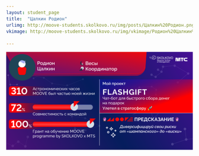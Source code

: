 ```yaml
---
layout: student_page
title:  "Цалкин Родион"
urlimg: http://moove-students.skolkovo.ru/img/posts/Цалкин%20Родион.png
vkimage: http://moove-students.skolkovo.ru/img/vkimage/Родион%20Цалкин%20для%20Вк.png

---
```

<img class="img-fluid" src="/img/posts/Цалкин Родион.png" alt="moove-1">
